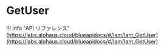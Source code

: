 # GetUser

!!! info "API リファレンス"
    [https://labs.alphaus.cloud/blueapidocs/#/Iam/Iam_GetUser](https://labs.alphaus.cloud/blueapidocs/#/Iam/Iam_GetUser)